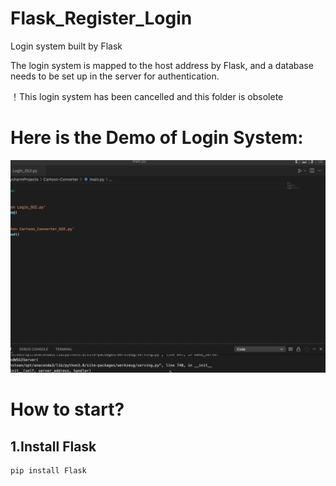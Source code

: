 # Flask_Register_Login
Login system built by Flask

The login system is mapped to the host address by Flask, and a database needs to be set up in the server for authentication.

！This login system has been cancelled and this folder is obsolete

# Here is the Demo of Login System:
![](https://github.com/MeditatorE/Cartoon-Converter-Platform/blob/main/Demo/login.gif)

# How to start?
## 1.Install Flask
```
pip install Flask
```
